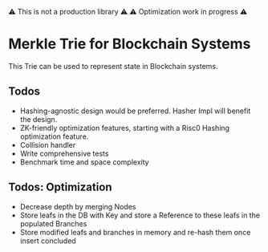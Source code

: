 ⚠️ This is not a production library ⚠️
⚠️ Optimization work in progress ⚠️
# Merkle Trie for Blockchain Systems
This Trie can be used to represent state in Blockchain systems.

## Todos
- Hashing-agnostic design would be preferred. Hasher Impl will benefit the design.
- ZK-friendly optimization features, starting with a Risc0 Hashing optimization feature.
- Collision handler
- Write comprehensive tests
- Benchmark time and space complexity

## Todos: Optimization
- Decrease depth by merging Nodes
- Store leafs in the DB with Key and store a Reference to these leafs in the populated Branches
- Store modified leafs and branches in memory and re-hash them once insert concluded

